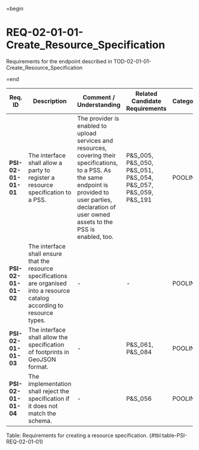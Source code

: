 =begin

# REQ-02-01-01-Create_Resource_Specification

Requirements for the endpoint described in TOD-02-01-01-Create_Resource_Specification

=end

| Req. ID                        | Description                         | Comment / Understanding                  | Related Candidate Requirements | Category                       |
| ------------------------------ | ----------------------------------- | ---------------------------------------- | ------------------------------ | ------------------------------ |
| __PSI-02-01-01-01__ | The interface shall allow a party to register a resource specification to a PSS.                                               | The provider is enabled to upload services and resources, covering their specifications, to a PSS. As the same endpoint is provided to user parties, declaration of user owned assets to the PSS is enabled, too. | P&S_005, P&S_050, P&S_051, P&S_054, P&S_057, P&S_059, P&S_191 | POOLING  |
| __PSI-02-01-01-02__ | The interface shall ensure that the resource specifications are organised into a resource catalog according to resource types. | -                                                                                                                                                                                                                 | -                                                             | POOLING  |
| __PSI-02-01-01-03__ | The interface shall allow the specification of footprints in GeoJSON format.                                                   | -                                                                                                                                                                                                                 | P&S_061, P&S_084                                              | POOLING  |
| __PSI-02-01-01-04__ | The implementation shall reject the specification if it does not match the schema.                                             | -                                                                                                                                                                                                                 | P&S_056                                                       | POOLING  |

Table: Requirements for creating a resource specification. {#tbl:table-PSI-REQ-02-01-01}
